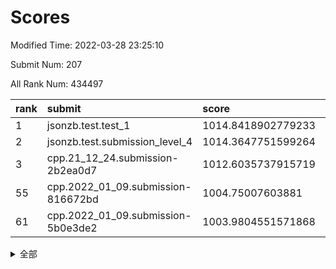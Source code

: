 # Scores

Modified Time: 2022-03-28 23:25:10

Submit Num: 207

All Rank Num: 434497

| rank |               submit               |       score        |       sigma        | pk_num |
| :--- | :--------------------------------- | :----------------- | :----------------- | :----- |
| 1    | jsonzb.test.test_1                 | 1014.8418902779233 | 0.8152014104367914 | 8399   |
| 2    | jsonzb.test.submission_level_4     | 1014.3647751599264 | 0.8404502780966879 | 8393   |
| 3    | cpp.21_12_24.submission-2b2ea0d7   | 1012.6035737915719 | 0.7878541844177063 | 8392   |
| 55   | cpp.2022_01_09.submission-816672bd | 1004.75007603881   | 0.7221870751340469 | 8394   |
| 61   | cpp.2022_01_09.submission-5b0e3de2 | 1003.9804551571868 | 0.7305150483538292 | 8391   |


<details>
<summary>全部</summary>

| rank |                 submit                 |       score        |       sigma        | pk_num |
| :--- | :------------------------------------- | :----------------- | :----------------- | :----- |
| 1    | jsonzb.test.test_1                     | 1014.8418902779233 | 0.8152014104367914 | 8399   |
| 2    | jsonzb.test.submission_level_4         | 1014.3647751599264 | 0.8404502780966879 | 8393   |
| 3    | cpp.21_12_24.submission-2b2ea0d7       | 1012.6035737915719 | 0.7878541844177063 | 8392   |
| 4    | gobigger.level_3.submission_level_3_43 | 1012.4381383050044 | 0.7785217319876778 | 8400   |
| 5    | gobigger.level_3.submission_level_3_25 | 1011.7958774954809 | 0.7703984411257064 | 8393   |
| 6    | gobigger.level_3.submission_level_3_33 | 1011.354350248913  | 0.7857533182443428 | 8397   |
| 7    | gobigger.level_3.submission_level_3_34 | 1011.3491694357687 | 0.7675601710885597 | 8399   |
| 8    | gobigger.level_3.submission_level_3_12 | 1011.3359489466114 | 0.7589986462168259 | 8399   |
| 9    | gobigger.level_3.submission_level_3_9  | 1011.3042145673694 | 0.8060738219073825 | 8397   |
| 10   | gobigger.level_3.submission_level_3_24 | 1010.9502636859636 | 0.7600043725487237 | 8400   |
| 11   | gobigger.level_3.submission_level_3_22 | 1010.926831600867  | 0.7697844755345175 | 8398   |
| 12   | gobigger.level_3.submission_level_3_26 | 1010.873289489614  | 0.8027144394273272 | 8395   |
| 13   | gobigger.level_3.submission_level_3_13 | 1010.848631056048  | 0.7665332776373883 | 8394   |
| 14   | gobigger.level_3.submission_level_3_6  | 1010.8381691326529 | 0.7692720107533704 | 8397   |
| 15   | gobigger.level_3.submission_level_3_3  | 1010.7619268126361 | 0.7934992797071606 | 8400   |
| 16   | gobigger.level_3.submission_level_3_0  | 1010.5740476849805 | 0.7750802335865102 | 8398   |
| 17   | gobigger.level_3.submission_level_3_7  | 1010.542622104359  | 0.74174492981      | 8402   |
| 18   | gobigger.level_3.submission_level_3_41 | 1010.5089205655303 | 0.7548314072745765 | 8397   |
| 19   | gobigger.level_3.submission_level_3_40 | 1010.4655527928476 | 0.7625905335057249 | 8396   |
| 20   | gobigger.level_3.submission_level_3_14 | 1010.4618629658978 | 0.7795041294714539 | 8401   |
| 21   | gobigger.level_3.submission_level_3_46 | 1010.4141823340397 | 0.7757231540270348 | 8392   |
| 22   | gobigger.level_3.submission_level_3_31 | 1010.3765447991843 | 0.7726534497121503 | 8399   |
| 23   | gobigger.level_3.submission_level_3_45 | 1010.3674733045843 | 0.7655604529118135 | 8391   |
| 24   | gobigger.level_3.submission_level_3_47 | 1010.357985555128  | 0.7673626925831235 | 8396   |
| 25   | gobigger.level_3.submission_level_3_27 | 1010.2716126319381 | 0.7552099221382489 | 8398   |
| 26   | gobigger.level_3.submission_level_3_36 | 1010.2428661847364 | 0.7474105497386255 | 8401   |
| 27   | gobigger.level_3.submission_level_3_8  | 1010.1836859658139 | 0.7563440057614027 | 8388   |
| 28   | gobigger.level_3.submission_level_3_11 | 1010.1522945363216 | 0.7510632895730155 | 8398   |
| 29   | gobigger.level_3.submission_level_3_39 | 1010.1303085452519 | 0.7438375009304463 | 8395   |
| 30   | gobigger.level_3.submission_level_3_37 | 1010.1142419681274 | 0.7742817149224211 | 8398   |
| 31   | gobigger.level_3.submission_level_3_44 | 1010.104918021563  | 0.7624430757164355 | 8399   |
| 32   | gobigger.level_3.submission_level_3_17 | 1010.0945370151403 | 0.7576838391037111 | 8397   |
| 33   | gobigger.level_3.submission_level_3_5  | 1010.094527962903  | 0.7502728702004537 | 8390   |
| 34   | gobigger.level_3.submission_level_3_18 | 1010.0192574833355 | 0.7520936747708349 | 8397   |
| 35   | gobigger.level_3.submission_level_3_10 | 1009.8834398289089 | 0.7632102614328676 | 8396   |
| 36   | gobigger.level_3.submission_level_3_20 | 1009.8086686914016 | 0.7583744401082587 | 8397   |
| 37   | gobigger.level_3.submission_level_3_48 | 1009.760189975554  | 0.7551652727030629 | 8394   |
| 38   | gobigger.level_3.submission_level_3_42 | 1009.6954560004851 | 0.7427683881446536 | 8398   |
| 39   | gobigger.level_3.submission_level_3_32 | 1009.6147365228742 | 0.7569628077799517 | 8393   |
| 40   | gobigger.level_3.submission_level_3_15 | 1009.5204158261819 | 0.7709856361560588 | 8398   |
| 41   | gobigger.level_3.submission_level_3_49 | 1009.4898711805964 | 0.7539257473959464 | 8401   |
| 42   | gobigger.level_3.submission_level_3_19 | 1009.4859975061956 | 0.7382049576785513 | 8398   |
| 43   | gobigger.level_3.submission_level_3_23 | 1009.4236427292703 | 0.7607746523431839 | 8391   |
| 44   | gobigger.level_3.submission_level_3_1  | 1009.4169305092016 | 0.7531443960050278 | 8397   |
| 45   | gobigger.level_3.submission_level_3_16 | 1009.2295408350303 | 0.7439197014251616 | 8398   |
| 46   | gobigger.level_3.submission_level_3_4  | 1009.0222119670997 | 0.7421709449472536 | 8394   |
| 47   | gobigger.level_3.submission_level_3_30 | 1008.9464085864013 | 0.7810570827327343 | 8391   |
| 48   | gobigger.level_3.submission_level_3_2  | 1008.9125838755084 | 0.7555376119384869 | 8394   |
| 49   | gobigger.level_3.submission_level_3_35 | 1008.8907941192308 | 0.7498306988785034 | 8394   |
| 50   | gobigger.level_3.submission_level_3_29 | 1008.7501607683918 | 0.7639269211098061 | 8401   |
| 51   | gobigger.level_3.submission_level_3_38 | 1008.6036260176852 | 0.7436126097688868 | 8399   |
| 52   | gobigger.level_3.submission_level_3_28 | 1008.580685387825  | 0.7435368523828719 | 8396   |
| 53   | gobigger.level_3.submission_level_3_21 | 1008.5288291424671 | 0.7348516138063529 | 8390   |
| 54   | gobigger.level_1.submission_level_1_47 | 1005.0018496116444 | 0.7245946044426501 | 8393   |
| 55   | cpp.2022_01_09.submission-816672bd     | 1004.75007603881   | 0.7221870751340469 | 8394   |
| 56   | gobigger.level_1.submission_level_1_41 | 1004.6003236378156 | 0.7197757161344431 | 8398   |
| 57   | gobigger.level_1.submission_level_1_49 | 1004.5738745331922 | 0.7118359150965141 | 8394   |
| 58   | gobigger.level_1.submission_level_1_20 | 1004.5357178790578 | 0.7210293410017649 | 8395   |
| 59   | gobigger.level_1.submission_level_1_8  | 1004.5017489866766 | 0.7295806875782423 | 8403   |
| 60   | gobigger.level_1.submission_level_1_42 | 1004.0130074924792 | 0.7270428287823625 | 8396   |
| 61   | cpp.2022_01_09.submission-5b0e3de2     | 1003.9804551571868 | 0.7305150483538292 | 8391   |
| 62   | gobigger.level_1.submission_level_1_4  | 1003.8355252744561 | 0.7165829989216081 | 8396   |
| 63   | gobigger.level_1.submission_level_1_3  | 1003.6337607717436 | 0.7110878259247628 | 8395   |
| 64   | gobigger.level_1.submission_level_1_1  | 1003.4979432763399 | 0.709003886901755  | 8398   |
| 65   | gobigger.level_1.submission_level_1_36 | 1003.4728422062218 | 0.7193967015206013 | 8399   |
| 66   | gobigger.level_1.submission_level_1_5  | 1003.4680026489503 | 0.7145915003671279 | 8404   |
| 67   | gobigger.level_1.submission_level_1_33 | 1003.3735280850992 | 0.7095523783221875 | 8395   |
| 68   | gobigger.level_1.submission_level_1_34 | 1003.3526002282498 | 0.7204825266741757 | 8398   |
| 69   | gobigger.level_1.submission_level_1_15 | 1003.3063520223919 | 0.7205518581444246 | 8395   |
| 70   | gobigger.level_1.submission_level_1_2  | 1003.277940861135  | 0.7149043055031868 | 8398   |
| 71   | gobigger.level_1.submission_level_1_45 | 1003.2574478960996 | 0.7082194067918578 | 8396   |
| 72   | gobigger.level_1.submission_level_1_23 | 1003.2484664310415 | 0.7041112210898713 | 8398   |
| 73   | gobigger.level_1.submission_level_1_7  | 1003.1629422065641 | 0.716964551166056  | 8393   |
| 74   | gobigger.level_1.submission_level_1_30 | 1003.1273091472922 | 0.7224610481230088 | 8397   |
| 75   | gobigger.level_1.submission_level_1_0  | 1003.1161219239398 | 0.7214891949415047 | 8392   |
| 76   | gobigger.level_1.submission_level_1_27 | 1003.0800700097386 | 0.7193228973443443 | 8396   |
| 77   | gobigger.level_1.submission_level_1_43 | 1003.0611762723029 | 0.7105655673518161 | 8399   |
| 78   | gobigger.level_1.submission_level_1_26 | 1003.0267482509474 | 0.7172866452296887 | 8393   |
| 79   | gobigger.level_1.submission_level_1_13 | 1003.000568192355  | 0.6951000236014916 | 8393   |
| 80   | gobigger.level_1.submission_level_1_6  | 1002.9992325299917 | 0.7117194963312271 | 8390   |
| 81   | gobigger.level_1.submission_level_1_29 | 1002.9935799903512 | 0.7170893795480953 | 8392   |
| 82   | gobigger.level_1.submission_level_1_10 | 1002.9764602162036 | 0.7209278969117638 | 8397   |
| 83   | gobigger.level_1.submission_level_1_19 | 1002.9487829362829 | 0.7114233771927003 | 8394   |
| 84   | gobigger.level_1.submission_level_1_12 | 1002.9191263659724 | 0.7160074188557285 | 8399   |
| 85   | gobigger.level_1.submission_level_1_40 | 1002.9087482919501 | 0.7198900932611377 | 8400   |
| 86   | gobigger.level_1.submission_level_1_22 | 1002.8030954900283 | 0.718404066099276  | 8395   |
| 87   | gobigger.level_1.submission_level_1_18 | 1002.7541389935733 | 0.7240761933045792 | 8400   |
| 88   | gobigger.level_1.submission_level_1_9  | 1002.7529319437292 | 0.7052941426408313 | 8396   |
| 89   | gobigger.level_1.submission_level_1_17 | 1002.7523129484729 | 0.720022232367286  | 8395   |
| 90   | gobigger.level_1.submission_level_1_24 | 1002.6880240274971 | 0.7194086111257667 | 8397   |
| 91   | gobigger.level_1.submission_level_1_28 | 1002.6576483860115 | 0.7064481475472815 | 8397   |
| 92   | gobigger.level_1.submission_level_1_31 | 1002.5756957020261 | 0.7012180529552682 | 8400   |
| 93   | gobigger.level_1.submission_level_1_44 | 1002.5249617681216 | 0.7171512457374432 | 8396   |
| 94   | gobigger.level_1.submission_level_1_21 | 1002.486516770914  | 0.730712677955816  | 8397   |
| 95   | gobigger.level_1.submission_level_1_37 | 1002.4172333272028 | 0.708214107963957  | 8396   |
| 96   | gobigger.level_1.submission_level_1_48 | 1002.2340709247778 | 0.7136217414956249 | 8395   |
| 97   | gobigger.level_1.submission_level_1_16 | 1002.2193857795378 | 0.7138824228120495 | 8394   |
| 98   | gobigger.level_1.submission_level_1_14 | 1002.213659495535  | 0.7043432508004596 | 8398   |
| 99   | gobigger.level_1.submission_level_1_46 | 1002.1961447173164 | 0.7141198591313707 | 8398   |
| 100  | gobigger.level_1.submission_level_1_25 | 1002.134882730059  | 0.7104165259499202 | 8401   |
| 101  | gobigger.level_1.submission_level_1_35 | 1002.0468618069472 | 0.7100453123101063 | 8395   |
| 102  | gobigger.level_1.submission_level_1_38 | 1002.0249992665539 | 0.7246589326570487 | 8399   |
| 103  | gobigger.level_1.submission_level_1_11 | 1001.9683852814538 | 0.717500934834601  | 8393   |
| 104  | gobigger.level_1.submission_level_1_39 | 1001.8723141201874 | 0.7007459721938001 | 8398   |
| 105  | gobigger.level_1.submission_level_1_32 | 1001.8622874996352 | 0.7237302819540399 | 8399   |
| 106  | gobigger.random.submission_random_27   | 997.5133346786644  | 0.7007420890505217 | 8396   |
| 107  | gobigger.random.submission_random_41   | 997.2548350068778  | 0.6974740579678499 | 8396   |
| 108  | gobigger.random.submission_random_7    | 997.25211168126    | 0.7210764443210769 | 8399   |
| 109  | gobigger.random.submission_random_37   | 996.9804978624933  | 0.7074256622041515 | 8396   |
| 110  | gobigger.random.submission_random_44   | 996.9747116300406  | 0.7003425849377516 | 8395   |
| 111  | gobigger.random.submission_random_43   | 996.8338467180635  | 0.707229012343891  | 8394   |
| 112  | gobigger.random.submission_random_39   | 996.6860481394968  | 0.7088404900349784 | 8397   |
| 113  | gobigger.random.submission_random_31   | 996.6054149941275  | 0.7052143761738293 | 8397   |
| 114  | gobigger.random.submission_random_8    | 996.5541685618693  | 0.7104707969259632 | 8396   |
| 115  | gobigger.random.submission_random_19   | 996.5283475519386  | 0.7114359426735051 | 8396   |
| 116  | gobigger.random.submission_random_15   | 996.4164009051451  | 0.7022520111646625 | 8395   |
| 117  | gobigger.random.submission_random_6    | 996.3998249525764  | 0.7057870102876025 | 8400   |
| 118  | gobigger.random.submission_random_34   | 996.39783572915    | 0.7033885278143429 | 8394   |
| 119  | gobigger.random.submission_random_22   | 996.3599067589565  | 0.7057487752948313 | 8394   |
| 120  | gobigger.random.submission_random_30   | 996.3505838310476  | 0.7038830472607457 | 8394   |
| 121  | gobigger.random.submission_random_45   | 996.3357765735852  | 0.7180935216967065 | 8395   |
| 122  | gobigger.random.submission_random_24   | 996.2512384772756  | 0.7104963126872327 | 8394   |
| 123  | gobigger.random.submission_random_18   | 996.2224865950486  | 0.708788517144065  | 8396   |
| 124  | gobigger.random.submission_random_10   | 996.2216762694446  | 0.7081915615664004 | 8399   |
| 125  | gobigger.random.submission_random_3    | 996.2170671367875  | 0.7142152241944866 | 8394   |
| 126  | gobigger.random.submission_random_29   | 996.191244840032   | 0.6995688206614423 | 8397   |
| 127  | gobigger.random.submission_random_9    | 996.0978685851052  | 0.6995954166900772 | 8395   |
| 128  | gobigger.random.submission_random_38   | 996.0902266537497  | 0.7146768436343744 | 8395   |
| 129  | gobigger.random.submission_random_4    | 996.0526983218895  | 0.7151210375032537 | 8394   |
| 130  | gobigger.random.submission_random_32   | 995.9464176389041  | 0.7069299153447748 | 8393   |
| 131  | gobigger.random.submission_random_16   | 995.927130724769   | 0.7159826486215187 | 8397   |
| 132  | gobigger.random.submission_random_46   | 995.8942461951355  | 0.7078591643447133 | 8396   |
| 133  | gobigger.random.submission_random_13   | 995.7355368861187  | 0.7100811865566732 | 8396   |
| 134  | gobigger.random.submission_random_35   | 995.7233877268353  | 0.7113108777088217 | 8396   |
| 135  | gobigger.random.submission_random_28   | 995.7019514210688  | 0.7175658511096067 | 8396   |
| 136  | gobigger.random.submission_random_14   | 995.6926126478228  | 0.7060817489565424 | 8397   |
| 137  | gobigger.random.submission_random_33   | 995.6687913965421  | 0.7087381265965611 | 8401   |
| 138  | gobigger.random.submission_random_47   | 995.6277186939628  | 0.7034806788044604 | 8396   |
| 139  | gobigger.random.submission_random_25   | 995.60833565193    | 0.7143403044103168 | 8393   |
| 140  | gobigger.random.submission_random_2    | 995.5449304938662  | 0.7064245811622252 | 8403   |
| 141  | gobigger.random.submission_random_0    | 995.5210337711403  | 0.7074852518031904 | 8395   |
| 142  | gobigger.random.submission_random_20   | 995.5039000939341  | 0.7130755292884434 | 8399   |
| 143  | gobigger.random.submission_random_12   | 995.482657088624   | 0.7146336737697607 | 8391   |
| 144  | gobigger.random.submission_random_49   | 995.4785687029233  | 0.7172387979445697 | 8397   |
| 145  | gobigger.random.submission_random_48   | 995.4655300198343  | 0.7258514410876081 | 8396   |
| 146  | gobigger.random.submission_random_40   | 995.4612812353523  | 0.7081092972744846 | 8400   |
| 147  | gobigger.random.submission_random_11   | 995.3969124722333  | 0.7207838013635841 | 8394   |
| 148  | gobigger.random.submission_random_5    | 995.3736325866751  | 0.7006753695391186 | 8394   |
| 149  | gobigger.random.submission_random_1    | 995.3564300038494  | 0.7189083427351246 | 8392   |
| 150  | gobigger.random.submission_random_17   | 995.3336947449412  | 0.7233213057481    | 8399   |
| 151  | gobigger.random.submission_random_23   | 995.2585139611507  | 0.7021156791116123 | 8394   |
| 152  | gobigger.random.submission_random_36   | 995.1517124341601  | 0.7095228156246026 | 8393   |
| 153  | gobigger.random.submission_random_26   | 995.1134440390624  | 0.7140179391267235 | 8400   |
| 154  | gobigger.random.submission_random_42   | 995.0414432990851  | 0.7342734479341487 | 8398   |
| 155  | gobigger.random.submission_random_21   | 994.6605937889663  | 0.7117959149205124 | 8390   |
| 156  | gobigger.level_2.submission_level_2_28 | 994.1686131171487  | 0.7368562377190497 | 8396   |
| 157  | gobigger.level_2.submission_level_2_43 | 994.0682400454585  | 0.7139109478200103 | 8394   |
| 158  | gobigger.level_2.submission_level_2_8  | 993.9810936877278  | 0.7487721258541858 | 8396   |
| 159  | gobigger.level_2.submission_level_2_0  | 993.694959834933   | 0.7374339222784576 | 8393   |
| 160  | gobigger.level_2.submission_level_2_11 | 993.661435902309   | 0.7415997397027385 | 8400   |
| 161  | gobigger.level_2.submission_level_2_9  | 993.5019020213049  | 0.7121219034446623 | 8391   |
| 162  | gobigger.level_2.submission_level_2_4  | 993.4972597165294  | 0.736873615986628  | 8397   |
| 163  | gobigger.level_2.submission_level_2_39 | 993.4719663677905  | 0.721686518920032  | 8392   |
| 164  | gobigger.level_2.submission_level_2_13 | 993.2427479912395  | 0.7232454669386255 | 8396   |
| 165  | gobigger.level_2.submission_level_2_12 | 993.2077572188559  | 0.7125399969688506 | 8396   |
| 166  | gobigger.level_2.submission_level_2_15 | 993.1221613327377  | 0.7505148332675254 | 8392   |
| 167  | gobigger.level_2.submission_level_2_10 | 993.0909712181219  | 0.7324167935924832 | 8398   |
| 168  | gobigger.level_2.submission_level_2_44 | 993.06598607955    | 0.7296458722815348 | 8399   |
| 169  | gobigger.level_2.submission_level_2_47 | 993.0255263853602  | 0.7358020373927977 | 8400   |
| 170  | gobigger.level_2.submission_level_2_45 | 992.9566347170743  | 0.742835190873164  | 8397   |
| 171  | gobigger.level_2.submission_level_2_37 | 992.7929575062769  | 0.7413879966791814 | 8395   |
| 172  | gobigger.level_2.submission_level_2_35 | 992.7038836752912  | 0.7362780461199375 | 8398   |
| 173  | gobigger.level_2.submission_level_2_42 | 992.6115575873179  | 0.7411928371301205 | 8390   |
| 174  | gobigger.level_2.submission_level_2_49 | 992.4903333790902  | 0.7394965935187183 | 8388   |
| 175  | gobigger.level_2.submission_level_2_27 | 992.4622842294369  | 0.7435026046000386 | 8397   |
| 176  | gobigger.level_2.submission_level_2_1  | 992.4445618947062  | 0.7428730063317808 | 8389   |
| 177  | gobigger.level_2.submission_level_2_31 | 992.4278523366638  | 0.7480840869273367 | 8398   |
| 178  | gobigger.level_2.submission_level_2_34 | 992.4033681615552  | 0.7358192022561688 | 8395   |
| 179  | gobigger.level_2.submission_level_2_6  | 992.3386921157195  | 0.7315593021553155 | 8397   |
| 180  | gobigger.level_2.submission_level_2_36 | 992.2154925852752  | 0.7390523709938268 | 8395   |
| 181  | gobigger.level_2.submission_level_2_19 | 992.1584571948305  | 0.7549572197634088 | 8399   |
| 182  | gobigger.level_2.submission_level_2_18 | 992.1111098990889  | 0.7408844621423152 | 8394   |
| 183  | gobigger.level_2.submission_level_2_30 | 992.0495232512129  | 0.748878530731028  | 8395   |
| 184  | gobigger.level_2.submission_level_2_29 | 992.026853170916   | 0.7448346559655399 | 8399   |
| 185  | gobigger.level_2.submission_level_2_46 | 991.9695387764571  | 0.7459614478498936 | 8402   |
| 186  | gobigger.level_2.submission_level_2_21 | 991.8283224021558  | 0.7511969130155977 | 8404   |
| 187  | gobigger.level_2.submission_level_2_20 | 991.7372669524874  | 0.7381489609320222 | 8401   |
| 188  | gobigger.level_2.submission_level_2_33 | 991.7060861995867  | 0.7546375910961666 | 8398   |
| 189  | gobigger.level_2.submission_level_2_22 | 991.6843275616471  | 0.73947450810356   | 8393   |
| 190  | gobigger.level_2.submission_level_2_7  | 991.6792049759509  | 0.7464500104838596 | 8398   |
| 191  | gobigger.level_2.submission_level_2_14 | 991.5757929755482  | 0.7524119809527026 | 8397   |
| 192  | gobigger.level_2.submission_level_2_2  | 991.55574416426    | 0.7563020275891174 | 8394   |
| 193  | gobigger.level_2.submission_level_2_40 | 991.5493485440688  | 0.7451771101371002 | 8397   |
| 194  | gobigger.level_2.submission_level_2_23 | 991.5486342758745  | 0.7627273227177062 | 8392   |
| 195  | gobigger.level_2.submission_level_2_48 | 991.5485054506323  | 0.7600288755745517 | 8391   |
| 196  | gobigger.level_2.submission_level_2_41 | 991.5339211287397  | 0.7392234759419435 | 8397   |
| 197  | gobigger.level_2.submission_level_2_25 | 991.3965077932669  | 0.7498242451726573 | 8392   |
| 198  | gobigger.level_2.submission_level_2_3  | 991.3325133104962  | 0.746352345849107  | 8398   |
| 199  | gobigger.level_2.submission_level_2_5  | 991.2445296878548  | 0.7537281762423236 | 8395   |
| 200  | gobigger.level_2.submission_level_2_16 | 991.1464915125813  | 0.7456567097804216 | 8398   |
| 201  | gobigger.level_2.submission_level_2_24 | 991.0720201509916  | 0.7528526509720379 | 8399   |
| 202  | gobigger.level_2.submission_level_2_32 | 990.9117144695821  | 0.7583300541562579 | 8399   |
| 203  | gobigger.level_2.submission_level_2_17 | 990.8771022982392  | 0.7595401324832914 | 8396   |
| 204  | gobigger.level_2.submission_level_2_38 | 990.519908020244   | 0.7518074595232712 | 8396   |
| 205  | gobigger.level_2.submission_level_2_26 | 990.3110369428448  | 0.7849171344494809 | 8395   |
| 206  | gobigger.none.submission_none_0        | 980.3052556385078  | 1.2110861409215208 | 8391   |
| 207  | gobigger.none.submission_none_1        | 977.0249960647265  | 1.4374724624484692 | 8392   |

</details>